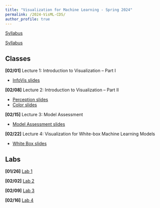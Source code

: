 ```yaml
---
title: "Visualization for Machine Learning - Spring 2024"
permalink: /2024-VisML-CDS/
author_profile: true
---
```


[Syllabus](/2024-VisML-CDS/DS-GA-3001---Spring-2024.pdf)

[Syllabus](/2024-VisML-CDS/DS-GA-3001---Spring-2024)


## Classes

**[02/01]** Lecture 1: Introduction to Visualization – Part I

- [InfoVis slides](/2024-VisML-CDS/slides/infovis)

**[02/08]** Lecture 2: Introduction to Visualization – Part II

- [Perception slides](/2024-VisML-CDS/slides/perception)
- [Color slides](/2024-VisML-CDS/slides/color)

**[02/15]** Lecture 3: Model Assessment

- [Model Assessment slides](/2024-VisML-CDS/slides/model_assessment)

**[02/22]** Lecture 4: Visualization for White-box Machine Learning Models

- [White Box slides](/2024-VisML-CDS/slides/white_box)

## Labs

**[01/26]** [Lab 1](/2024-VisML-CDS/VisML-Lab-Week1-Recap)

**[02/02]** [Lab 2](/2024-VisML-CDS/VisML-Lab-Week2-recap)

**[02/09]** [Lab 3](https://docs.google.com/presentation/d/1YLWW3KScCOVOLZrrH9RIMLsEsdHLEu58s_rNZ57pCF4/edit?usp=sharing) 

**[02/16]** [Lab 4](https://docs.google.com/presentation/d/1jiZGZeD5lte06PGNJDuubpIYsJdt534bkNdw8XXPr2M/edit?usp=sharing)

